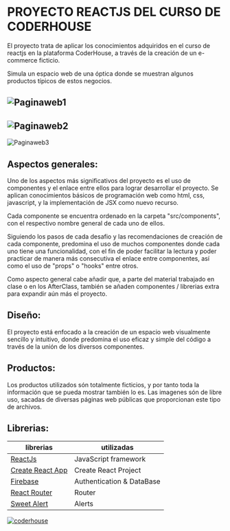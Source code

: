 # PROYECTO REACTJS DEL CURSO DE CODERHOUSE

El proyecto trata de aplicar los conocimientos adquiridos en el curso de reactjs en la plataforma CoderHouse, a través de la creación de un e-commerce ficticio.

Simula un espacio web de una óptica donde se muestran algunos productos típicos de estos negocios.

![Paginaweb1](https://res.cloudinary.com/ddjgmaru2/image/upload/v1659768574/CoderHouse-BaneOptica/Paginaweb1_wydpyp.png)
------------------------------------------------------------------------------------------------------------------------
![Paginaweb2](https://res.cloudinary.com/ddjgmaru2/image/upload/v1659942103/CoderHouse-BaneOptica/Paginaweb2_mcbiib.png)
------------------------------------------------------------------------------------------------------------------------
![Paginaweb3](https://res.cloudinary.com/ddjgmaru2/image/upload/v1659768574/CoderHouse-BaneOptica/Paginaweb3_bon0if.png)

## Aspectos generales:

Uno de los aspectos más significativos del proyecto es el uso de componentes y el enlace entre ellos para lograr desarrollar el proyecto. Se aplican conocimientos básicos de programación web como html, css, javascript, y la implementación de JSX como nuevo recurso.

Cada componente se encuentra ordenado en la carpeta "src/components", con el respectivo nombre general de cada uno de ellos.

Siguiendo los pasos de cada desafio y las recomendaciones de creación de cada componente, predomina el uso de muchos componentes donde cada uno tiene una funcionalidad, con el fin de poder facilitar la lectura y poder practicar de manera más consecutiva el enlace entre componentes, así como el uso de "props" o "hooks" entre otros.

Como aspecto general cabe añadir que, a parte del material trabajado en clase o en los AfterClass, también se añaden componentes / librerias extra para expandir aún más el proyecto.

## Diseño:

El proyecto está enfocado a la creación de un espacio web visualmente sencillo y intuitivo, donde predomina el uso eficaz y simple del código a través de la unión de los diversos componentes.

## Productos:

Los productos utilizados són totalmente ficticios, y por tanto toda la información que se pueda mostrar también lo es. Las imagenes són de libre uso, sacadas de diversas páginas web públicas que proporcionan este tipo de archivos.

## Librerias:

| librerias                                                        | utilizadas                |
| ---------------------------------------------------------------- | ------------------------- |
| [ReactJs](https://es.reactjs.org/)                               | JavaScript framework      |
| [Create React App](https://github.com/facebook/create-react-app) | Create React Project      |
| [Firebase](https://firebase.google.com/?hl=es)                   | Authentication & DataBase |
| [React Router](https://reactrouter.com/)                         | Router                    |
| [Sweet Alert](https://sweetalert.js.org/)                        | Alerts                    |


[![coderhouse](https://res.cloudinary.com/ddjgmaru2/image/upload/v1659768960/CoderHouse-BaneOptica/CoderHouse_njud0l.png)](https://www.coderhouse.com/)
